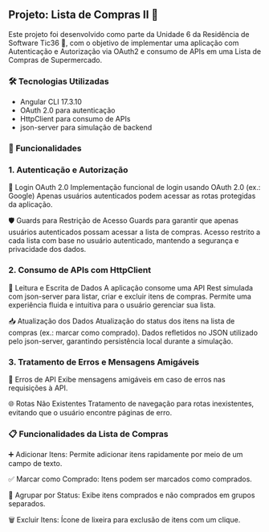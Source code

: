 ## Projeto: Lista de Compras II 🛒

Este projeto foi desenvolvido como parte da Unidade 6 da Residência de Software Tic36 🚀, com o objetivo de implementar uma aplicação com Autenticação e Autorização via OAuth2 e consumo de APIs em uma Lista de Compras de Supermercado.

### 🛠️ Tecnologias Utilizadas
- Angular CLI 17.3.10
- OAuth 2.0 para autenticação
- HttpClient para consumo de APIs
- json-server para simulação de backend

### 🚀 Funcionalidades

### 1. Autenticação e Autorização

🔐 Login OAuth 2.0
Implementação funcional de login usando OAuth 2.0 (ex.: Google)
Apenas usuários autenticados podem acessar as rotas protegidas da aplicação.

🛡️ Guards para Restrição de Acesso
Guards para garantir que apenas usuários autenticados possam acessar a lista de compras.
Acesso restrito a cada lista com base no usuário autenticado, mantendo a segurança e privacidade dos dados.

### 2. Consumo de APIs com HttpClient

🔄 Leitura e Escrita de Dados
A aplicação consome uma API Rest simulada com json-server para listar, criar e excluir itens de compras.
Permite uma experiência fluida e intuitiva para o usuário gerenciar sua lista.

📥 Atualização dos Dados
Atualização do status dos itens na lista de compras (ex.: marcar como comprado).
Dados refletidos no JSON utilizado pelo json-server, garantindo persistência local durante a simulação.

### 3. Tratamento de Erros e Mensagens Amigáveis

🚫 Erros de API
Exibe mensagens amigáveis em caso de erros nas requisições à API.

🌐 Rotas Não Existentes
Tratamento de navegação para rotas inexistentes, evitando que o usuário encontre páginas de erro.

### 📋 Funcionalidades da Lista de Compras

➕ Adicionar Itens: Permite adicionar itens rapidamente por meio de um campo de texto.

✅ Marcar como Comprado: Itens podem ser marcados como comprados.

📂 Agrupar por Status: Exibe itens comprados e não comprados em grupos separados.

🗑️ Excluir Itens: Ícone de lixeira para exclusão de itens com um clique.
